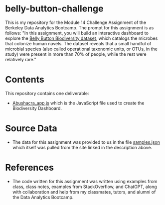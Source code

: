 # belly-button-challenge
This is my repository for the Module 14 Challenge Assignment of the Berkeley Data Analytics Bootcamp.
The prompt for this assignment is as follows:
"In this assignment, you will build an interactive dashboard to explore the [Belly Button Biodiversity dataset](http://robdunnlab.com/projects/belly-button-biodiversity/), which catalogs the microbes that colonize human navels.
The dataset reveals that a small handful of microbial species (also called operational taxonomic units, or OTUs, in the study) were present in more than 70% of people, while the rest were relatively rare."

# Contents
This repository contains one deliverable:
- [Abushacra_app.js](static/Abushacra_app.js) which is the JavaScript file used to create the Biodiversity Dashboard.

# Source Data
- The data for this assignment was provided to us in the file [samples.json](data/samples.json) which itself was pulled from the site linked in the description above.

# References
- The code written for this assignment was written using examples from class, class notes, examples from StackOverflow, and ChatGPT, along with collaboration and help from my classmates, tutors, and alumni of the Data Analytics Bootcamp.
